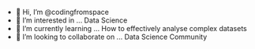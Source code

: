- 👋 Hi, I’m @codingfromspace
- 👀 I’m interested in ... Data Science 
- 🌱 I’m currently learning ... How to effectively analyse complex datasets
- 💞️ I’m looking to collaborate on ... Data Science Community


<!---
codingfromspace/codingfromspace is a ✨ special ✨ repository because its `README.md` (this file) appears on your GitHub profile.
You can click the Preview link to take a look at your changes.
--->

